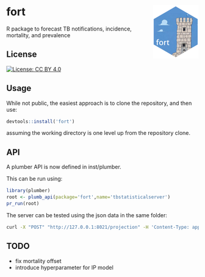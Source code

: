 # fort <img src="man/figures/logo.png" align="right" height="139" />

R package to forecast TB notifications, incidence, mortality, and prevalence


## License

[![License: CC BY 4.0](https://img.shields.io/badge/License-CC_BY_4.0-lightgrey.svg)](https://creativecommons.org/licenses/by/4.0/)



## Usage

While not public, the easiest approach is to clone the repository, and then use:

```R
devtools::install('fort')
```


assuming the working directory is one level up from the repository clone.

## API

A plumber API is now defined in inst/plumber.

This can be run using:

```R
library(plumber)
root <- plumb_api(package='fort',name='tbstatisticalserver')
pr_run(root)
```

The server can be tested using the json data in the same folder:

```bash
curl -X "POST" "http://127.0.0.1:8021/projection" -H 'Content-Type: application/json' -d @projection.json
```


## TODO

- fix mortality offset
- introduce hyperparameter for IP model
